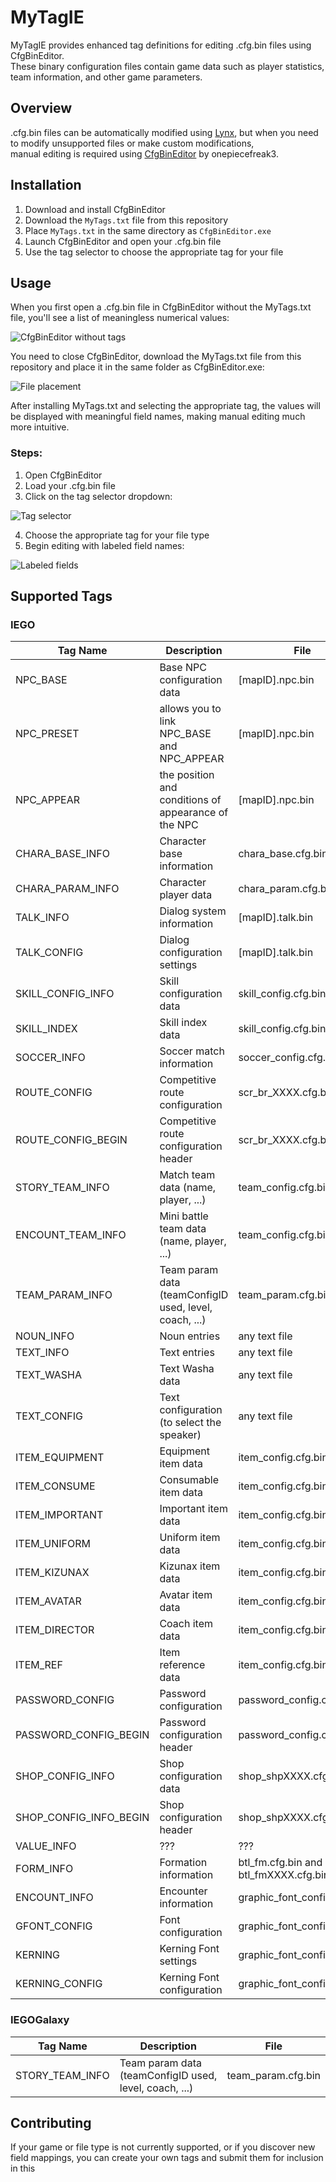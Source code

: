 # MyTagIE

MyTagIE provides enhanced tag definitions for editing .cfg.bin files using CfgBinEditor.  
These binary configuration files contain game data such as player statistics, team information, and other game parameters.

## Overview

.cfg.bin files can be automatically modified using [Lynx](https://github.com/Tiniifan/Lynx), but when you need to modify unsupported files or make custom modifications,  
manual editing is required using [CfgBinEditor](https://github.com/onepiecefreak3/CfgBinEditor/) by onepiecefreak3.

## Installation

1. Download and install CfgBinEditor
2. Download the `MyTags.txt` file from this repository
3. Place `MyTags.txt` in the same directory as `CfgBinEditor.exe`
4. Launch CfgBinEditor and open your .cfg.bin file
5. Use the tag selector to choose the appropriate tag for your file

## Usage

When you first open a .cfg.bin file in CfgBinEditor without the MyTags.txt file, you'll see a list of meaningless numerical values:

![CfgBinEditor without tags](https://github.com/user-attachments/assets/34c4d846-f2a8-46e5-b627-1452f5a26ba2)

You need to close CfgBinEditor, download the MyTags.txt file from this repository and place it in the same folder as CfgBinEditor.exe:

![File placement](https://github.com/user-attachments/assets/14234ade-6413-4181-905c-4fce7116d3e6)

After installing MyTags.txt and selecting the appropriate tag, the values will be displayed with meaningful field names, making manual editing much more intuitive.

### Steps:
1. Open CfgBinEditor
2. Load your .cfg.bin file
3. Click on the tag selector dropdown:

![Tag selector](https://github.com/user-attachments/assets/8244986f-3470-464c-82b3-210a8d5a230e)

4. Choose the appropriate tag for your file type
5. Begin editing with labeled field names:

![Labeled fields](https://github.com/user-attachments/assets/a43f08d2-00d3-428d-9d28-a7f33facf168)

## Supported Tags

### IEGO
| Tag Name | Description | File |
|----------|-------------|------|
| NPC_BASE | Base NPC configuration data | [mapID].npc.bin |
| NPC_PRESET | allows you to link NPC_BASE and NPC_APPEAR | [mapID].npc.bin |
| NPC_APPEAR | the position and conditions of appearance of the NPC | [mapID].npc.bin |
| CHARA_BASE_INFO | Character base information | chara_base.cfg.bin |
| CHARA_PARAM_INFO | Character player data | chara_param.cfg.bin |
| TALK_INFO | Dialog system information | [mapID].talk.bin |
| TALK_CONFIG | Dialog configuration settings | [mapID].talk.bin |
| SKILL_CONFIG_INFO | Skill configuration data | skill_config.cfg.bin |
| SKILL_INDEX | Skill index data | skill_config.cfg.bin |
| SOCCER_INFO | Soccer match information | soccer_config.cfg.bin |
| ROUTE_CONFIG | Competitive route configuration | scr_br_XXXX.cfg.bin |
| ROUTE_CONFIG_BEGIN | Competitive route configuration header | scr_br_XXXX.cfg.bin |
| STORY_TEAM_INFO | Match team data (name, player, ...) | team_config.cfg.bin |
| ENCOUNT_TEAM_INFO | Mini battle team data (name, player, ...)  | team_config.cfg.bin |
| TEAM_PARAM_INFO | Team param data (teamConfigID used, level, coach, ...) | team_param.cfg.bin |
| NOUN_INFO | Noun entries | any text file |
| TEXT_INFO | Text entries | any text file |
| TEXT_WASHA | Text Washa data | any text file  |
| TEXT_CONFIG | Text configuration (to select the speaker) | any text file  |
| ITEM_EQUIPMENT | Equipment item data | item_config.cfg.bin|
| ITEM_CONSUME | Consumable item data | item_config.cfg.bin |
| ITEM_IMPORTANT | Important item data | item_config.cfg.bin |
| ITEM_UNIFORM | Uniform item data | item_config.cfg.bin |
| ITEM_KIZUNAX | Kizunax item data | item_config.cfg.bin |
| ITEM_AVATAR | Avatar item data | item_config.cfg.bin |
| ITEM_DIRECTOR | Coach item data | item_config.cfg.bin |
| ITEM_REF | Item reference data | item_config.cfg.bin |
| PASSWORD_CONFIG | Password configuration | password_config.cfg.bin |
| PASSWORD_CONFIG_BEGIN | Password configuration header | password_config.cfg.bin |
| SHOP_CONFIG_INFO | Shop configuration data | shop_shpXXXX.cfg.bin |
| SHOP_CONFIG_INFO_BEGIN | Shop configuration header | shop_shpXXXX.cfg.bin |
| VALUE_INFO | ??? | ??? |
| FORM_INFO | Formation information | btl_fm.cfg.bin and btl_fmXXXX.cfg.bin |
| ENCOUNT_INFO | Encounter information | graphic_font_config.cfg.bin |
| GFONT_CONFIG | Font configuration | graphic_font_config.cfg.bin |
| KERNING | Kerning Font settings | graphic_font_config.cfg.bin |
| KERNING_CONFIG | Kerning Font configuration | graphic_font_config.cfg.bin |

### IEGOGalaxy
| Tag Name | Description | File |
|----------|-------------|------|
| STORY_TEAM_INFO | Team param data (teamConfigID used, level, coach, ...) | team_param.cfg.bin |

## Contributing

If your game or file type is not currently supported, or if you discover new field mappings, you can create your own tags and submit them for inclusion in this
